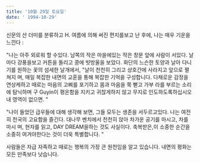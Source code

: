 ```yaml
---
title: '10월 29일 토요일'
date: ' 1994-10-29'
---
```

신문의 산 더미를 분류하고 H. 여름에 의해 써진 편지를보고 난 후에, 나는 매우 기운을 느낀다 :

"나는 아주 외로워 할 수있다. 남쪽의 작은 마을에있는 작은 창문 앞에 사람이 서있다. 날마다 강풍을보고 커튼을 돌리고 콩에 빗방울을 보았다. 화단의 느슨한 토양과 날아 다니기를 원하는 꽃의 섬세한 날개에서, "날이 천천히 그리고 상호간에 사라지고 앞으로 펼쳐지 며, 매일 복잡한 내면의 교훈을 통해 복잡한 기억을 구성합니다. 다채로운 감정을 연상케하고 때로는 마음의 고삐를 포기하고 몸과 마음을 쭉 뻗고 가부 라를 부르는 소리에 탐닉하며 구 Guyin이 평온함을 지키고 귀찮게하지 않고 무지로 인도하도록하십시오 내 영역이 없으면. "

"나이 들었던 급우들에 대해 생각해 보면, 그들 모두는 생존을 서두르고있다. 나는 여전히 천국의 고요함을 즐긴다. 대나무 벤치에서 천천히 앉아 차가운 공기를 마시고, 차를 마시 며, 현자를 읽고, DAY DREAM을하는 것도 사실이다. 축복받은,이 소중한 순간을 소중히 여겨야한다는 것이 더욱 특별합니다. "

사람들은 자급 자족하고 때로는 행복의 가장 큰 원천임을 알고 있습니다. 내면의 평화는 모든 만족보다 낫습니다.

